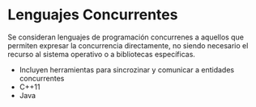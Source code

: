 # Lenguajes Concurrentes

Se consideran lenguajes de programación concurrenes a aquellos que permiten expresar la concurrencia directamente, no siendo necesario el recurso al sistema operativo o a bibliotecas específicas.

- Incluyen herramientas para sincrozinar y comunicar a entidades concurrentes
- C++11
- Java

